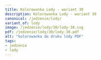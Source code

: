```yaml
---
title: Kolorowanka Lody - wariant 30
description: Kolorowanka Lody - wariant 30
canonical: /jedzenie/lody/
variant_of: lody
image: /jedzenie/lody/30/lody-30.svg
pdf: /jedzenie/lody/30/lody-30.pdf
alt: "kolorowanka do druku lody PDF"
tags:
- jedzenie
- lody
---
```

